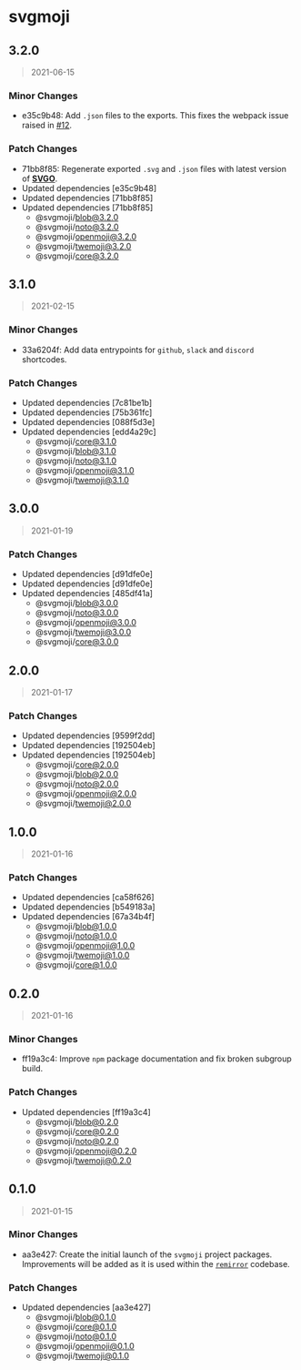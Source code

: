 # svgmoji

## 3.2.0

> 2021-06-15

### Minor Changes

- e35c9b48: Add `.json` files to the exports. This fixes the webpack issue raised in [#12](https://github.com/svgmoji/svgmoji/issues/12).

### Patch Changes

- 71bb8f85: Regenerate exported `.svg` and `.json` files with latest version of [**SVGO**](https://github.com/svg/svgo).
- Updated dependencies [e35c9b48]
- Updated dependencies [71bb8f85]
- Updated dependencies [71bb8f85]
  - @svgmoji/blob@3.2.0
  - @svgmoji/noto@3.2.0
  - @svgmoji/openmoji@3.2.0
  - @svgmoji/twemoji@3.2.0
  - @svgmoji/core@3.2.0

## 3.1.0

> 2021-02-15

### Minor Changes

- 33a6204f: Add data entrypoints for `github`, `slack` and `discord` shortcodes.

### Patch Changes

- Updated dependencies [7c81be1b]
- Updated dependencies [75b361fc]
- Updated dependencies [088f5d3e]
- Updated dependencies [edd4a29c]
  - @svgmoji/core@3.1.0
  - @svgmoji/blob@3.1.0
  - @svgmoji/noto@3.1.0
  - @svgmoji/openmoji@3.1.0
  - @svgmoji/twemoji@3.1.0

## 3.0.0

> 2021-01-19

### Patch Changes

- Updated dependencies [d91dfe0e]
- Updated dependencies [d91dfe0e]
- Updated dependencies [485df41a]
  - @svgmoji/blob@3.0.0
  - @svgmoji/noto@3.0.0
  - @svgmoji/openmoji@3.0.0
  - @svgmoji/twemoji@3.0.0
  - @svgmoji/core@3.0.0

## 2.0.0

> 2021-01-17

### Patch Changes

- Updated dependencies [9599f2dd]
- Updated dependencies [192504eb]
- Updated dependencies [192504eb]
  - @svgmoji/core@2.0.0
  - @svgmoji/blob@2.0.0
  - @svgmoji/noto@2.0.0
  - @svgmoji/openmoji@2.0.0
  - @svgmoji/twemoji@2.0.0

## 1.0.0

> 2021-01-16

### Patch Changes

- Updated dependencies [ca58f626]
- Updated dependencies [b549183a]
- Updated dependencies [67a34b4f]
  - @svgmoji/blob@1.0.0
  - @svgmoji/noto@1.0.0
  - @svgmoji/openmoji@1.0.0
  - @svgmoji/twemoji@1.0.0
  - @svgmoji/core@1.0.0

## 0.2.0

> 2021-01-16

### Minor Changes

- ff19a3c4: Improve `npm` package documentation and fix broken subgroup build.

### Patch Changes

- Updated dependencies [ff19a3c4]
  - @svgmoji/blob@0.2.0
  - @svgmoji/core@0.2.0
  - @svgmoji/noto@0.2.0
  - @svgmoji/openmoji@0.2.0
  - @svgmoji/twemoji@0.2.0

## 0.1.0

> 2021-01-15

### Minor Changes

- aa3e427: Create the initial launch of the `svgmoji` project packages. Improvements will be added as it is used within the [`remirror`](https://remirror.io) codebase.

### Patch Changes

- Updated dependencies [aa3e427]
  - @svgmoji/blob@0.1.0
  - @svgmoji/core@0.1.0
  - @svgmoji/noto@0.1.0
  - @svgmoji/openmoji@0.1.0
  - @svgmoji/twemoji@0.1.0
